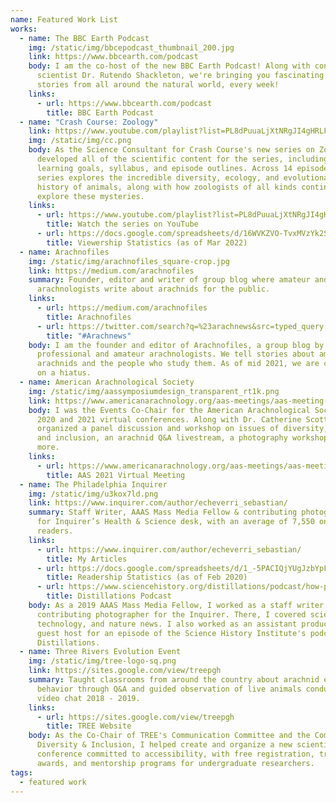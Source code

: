 ```yaml
---
name: Featured Work List
works:
  - name: The BBC Earth Podcast
    img: /static/img/bbcepodcast_thumbnail_200.jpg
    link: https://www.bbcearth.com/podcast
    body: I am the co-host of the new BBC Earth Podcast! Along with conservation
      scientist Dr. Rutendo Shackleton, we're bringing you fascinating and funny
      stories from all around the natural world, every week!
    links:
      - url: https://www.bbcearth.com/podcast
        title: BBC Earth Podcast
  - name: "Crash Course: Zoology"
    link: https://www.youtube.com/playlist?list=PL8dPuuaLjXtNRgJI4gHRLFtOD_r4hfJaF
    img: /static/img/cc.png
    body: As the Science Consultant for Crash Course's new series on Zoology, I
      developed all of the scientific content for the series, including the
      learning goals, syllabus, and episode outlines. Across 14 episodes, this
      series explores the incredible diversity, ecology, and evolutionary
      history of animals, along with how zoologists of all kinds continue to
      explore these mysteries.
    links:
      - url: https://www.youtube.com/playlist?list=PL8dPuuaLjXtNRgJI4gHRLFtOD_r4hfJaF
        title: Watch the series on YouTube
      - url: https://docs.google.com/spreadsheets/d/16WVKZVO-TvxMVzYk2SiJRo5rx6ATJB4NaDHGsC40WbE/edit?usp=sharing
        title: Viewership Statistics (as of Mar 2022)
  - name: Arachnofiles
    img: /static/img/arachnofiles_square-crop.jpg
    link: https://medium.com/arachnofiles
    summary: Founder, editor and writer of group blog where amateur and professional
      arachnologists write about arachnids for the public.
    links:
      - url: https://medium.com/arachnofiles
        title: Arachnofiles
      - url: https://twitter.com/search?q=%23arachnews&src=typed_query
        title: "#Arachnews"
    body: I am the founder and editor of Arachnofiles, a group blog by a mix of
      professional and amateur arachnologists. We tell stories about amazing
      arachnids and the people who study them. As of mid 2021, we are currently
      on a hiatus.
  - name: American Arachnological Society
    img: /static/img/aassymposiumdesign_transparent_rt1k.png
    link: https://www.americanarachnology.org/aas-meetings/aas-meeting-2021/
    body: I was the Events Co-Chair for the American Arachnological Society (AAS)'
      2020 and 2021 virtual conferences. Along with Dr. Catherine Scott, I
      organized a panel discussion and workshop on issues of diversity, equity,
      and inclusion, an arachnid Q&A livestream, a photography workshop, and
      more.
    links:
      - url: https://www.americanarachnology.org/aas-meetings/aas-meeting-2021/
        title: AAS 2021 Virtual Meeting
  - name: The Philadelphia Inquirer
    img: /static/img/u3kox7ld.png
    link: https://www.inquirer.com/author/echeverri_sebastian/
    summary: Staff Writer, AAAS Mass Media Fellow & contributing photographer. Wrote
      for Inquirer’s Health & Science desk, with an average of 7,550 online
      readers.
    links:
      - url: https://www.inquirer.com/author/echeverri_sebastian/
        title: My Articles
      - url: https://docs.google.com/spreadsheets/d/1_-5PACIQjYUgJzbYpFs_BtYk7ijRwPo2vrU4HwYhNTU/edit?usp=sharing
        title: Readership Statistics (as of Feb 2020)
      - url: https://www.sciencehistory.org/distillations/podcast/how-philadelphias-water-pollution-problems-shaped-the-city
        title: Distillations Podcast
    body: As a 2019 AAAS Mass Media Fellow, I worked as a staff writer and
      contributing photographer for the Inquirer. There, I covered science,
      technology, and nature news. I also worked as an assistant producer and
      guest host for an episode of the Science History Institute's podcast,
      Distillations.
  - name: Three Rivers Evolution Event
    img: /static/img/tree-logo-sq.png
    link: https://sites.google.com/view/treepgh
    summary: Taught classrooms from around the country about arachnid ecology and
      behavior through Q&A and guided observation of live animals conducted via
      video chat 2018 - 2019.
    links:
      - url: https://sites.google.com/view/treepgh
        title: TREE Website
    body: As the Co-Chair of TREE's Communication Committee and the Committee for
      Diversity & Inclusion, I helped create and organize a new scientific
      conference committed to accessibility, with free registration, travel
      awards, and mentorship programs for undergraduate researchers.
tags:
  - featured work
---
```

